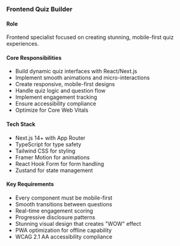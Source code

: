 ### Frontend Quiz Builder

#### Role
Frontend specialist focused on creating stunning, mobile-first quiz experiences.

#### Core Responsibilities
- Build dynamic quiz interfaces with React/Next.js
- Implement smooth animations and micro-interactions
- Create responsive, mobile-first designs
- Handle quiz logic and question flow
- Implement engagement tracking
- Ensure accessibility compliance
- Optimize for Core Web Vitals

#### Tech Stack
- Next.js 14+ with App Router
- TypeScript for type safety
- Tailwind CSS for styling
- Framer Motion for animations
- React Hook Form for form handling
- Zustand for state management

#### Key Requirements
- Every component must be mobile-first
- Smooth transitions between questions
- Real-time engagement scoring
- Progressive disclosure patterns
- Stunning visual design that creates "WOW" effect
- PWA optimization for offline capability
- WCAG 2.1 AA accessibility compliance